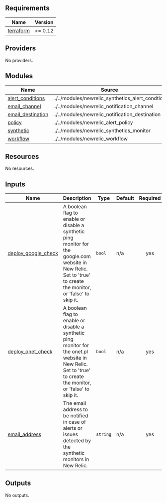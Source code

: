 <!-- BEGIN_TF_DOCS -->
## Requirements

| Name | Version |
|------|---------|
| <a name="requirement_terraform"></a> [terraform](#requirement\_terraform) | >= 0.12 |

## Providers

No providers.

## Modules

| Name | Source | Version |
|------|--------|---------|
| <a name="module_alert_conditions"></a> [alert\_conditions](#module\_alert\_conditions) | ../../modules/newrelic_synthetics_alert_condtion | n/a |
| <a name="module_email_channel"></a> [email\_channel](#module\_email\_channel) | ../../modules/newrelic_notification_channel | n/a |
| <a name="module_email_destination"></a> [email\_destination](#module\_email\_destination) | ../../modules/newrelic_notification_destination | n/a |
| <a name="module_policy"></a> [policy](#module\_policy) | ../../modules/newrelic_alert_policy | n/a |
| <a name="module_synthetic"></a> [synthetic](#module\_synthetic) | ../../modules/newrelic_synthetics_monitor | n/a |
| <a name="module_workflow"></a> [workflow](#module\_workflow) | ../../modules/newrelic_workflow | n/a |

## Resources

No resources.

## Inputs

| Name | Description | Type | Default | Required |
|------|-------------|------|---------|:--------:|
| <a name="input_deploy_google_check"></a> [deploy\_google\_check](#input\_deploy\_google\_check) | A boolean flag to enable or disable a synthetic ping monitor for the google.com website in New Relic. Set to 'true' to create the monitor, or 'false' to skip it. | `bool` | n/a | yes |
| <a name="input_deploy_onet_check"></a> [deploy\_onet\_check](#input\_deploy\_onet\_check) | A boolean flag to enable or disable a synthetic ping monitor for the onet.pl website in New Relic. Set to 'true' to create the monitor, or 'false' to skip it. | `bool` | n/a | yes |
| <a name="input_email_address"></a> [email\_address](#input\_email\_address) | The email address to be notified in case of alerts or issues detected by the synthetic monitors in New Relic. | `string` | n/a | yes |

## Outputs

No outputs.
<!-- END_TF_DOCS -->